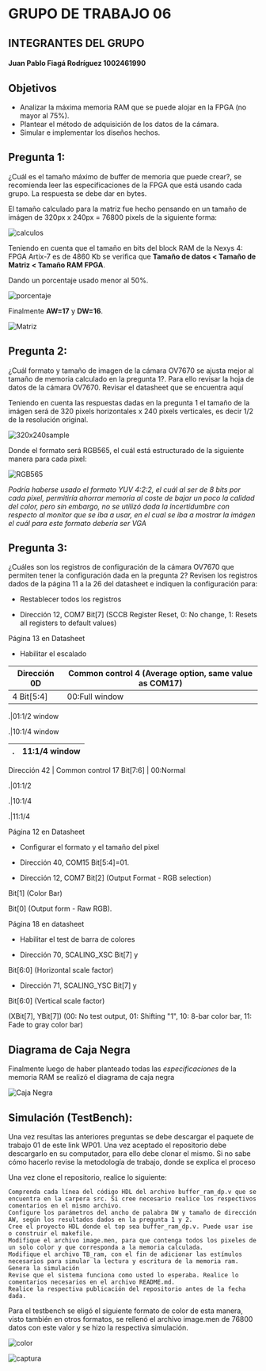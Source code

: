 # GRUPO DE TRABAJO 06
## INTEGRANTES DEL GRUPO
#### Juan Pablo Fiagá Rodríguez   1002461990


## Objetivos
* Analizar la máxima memoria RAM que se puede alojar en la FPGA (no mayor al 75%).
* Plantear el método de adquisición de los datos de la cámara.
* Simular e implementar los diseños hechos.

## Pregunta 1:

¿Cuál es el tamaño máximo de buffer de memoria que puede crear?, se recomienda leer las especificaciones de la FPGA que está usando cada grupo. La respuesta se debe dar en bytes.

El tamaño calculado para la matriz fue hecho pensando en un tamaño de imágen de 320px x 240px = 76800 pixels de la siguiente forma:

![calculos](https://github.com/unal-edigital1-2019-2/work01-ramdp-grupo-06/blob/master/docs/figs/calculos.png)

Teniendo en cuenta que el tamaño en bits del block RAM de la Nexys 4: FPGA Artix-7 es de 4860 Kb se verifica que **Tamaño de datos < Tamaño de Matriz < Tamaño RAM FPGA**.

Dando un porcentaje usado menor al 50%.


![porcentaje](https://github.com/unal-edigital1-2019-2/work01-ramdp-grupo-06/blob/master/docs/figs/porcentaje.png)


Finalmente **AW=17** y **DW=16**.

![Matriz](https://github.com/unal-edigital1-2019-2/work01-ramdp-grupo-06/blob/master/docs/figs/Matriz.png)

## Pregunta 2:

¿Cuál formato y tamaño de imagen de la cámara OV7670 se ajusta mejor al tamaño de memoria calculado en la pregunta 1?. Para ello revisar la hoja de datos de la cámara OV7670. Revisar el datasheet que se encuentra aquí

Teniendo en cuenta las respuestas dadas en la pregunta 1 el tamaño de la imágen será de 320 pixels horizontales x 240 pixels verticales, es decir 1/2 de la resolución original.

![320x240sample](https://github.com/unal-edigital1-2019-2/work01-ramdp-grupo-06/blob/master/docs/figs/320x240sample.png)

Donde el formato será RGB565, el cuál está estructurado de la siguiente manera para cada pixel:

![RGB565](https://github.com/unal-edigital1-2019-2/work01-ramdp-grupo-06/blob/master/docs/figs/RGB565.png)

*Podría haberse usado el formato YUV 4:2:2, el cuál al ser de 8 bits por cada pixel, permitiría ahorrar memoria al coste de bajar un poco la calidad del color, pero sin embargo, no se utilizó dada la incertidumbre con respecto al monitor que se iba a usar, en el cual se iba a mostrar la imágen el cuál para este formato debería ser VGA*

## Pregunta 3:

¿Cuáles son los registros de configuración de la cámara OV7670 que permiten tener la configuración dada en la pregunta 2? Revisen los registros dados de la página 11 a la 26 del datasheet e indiquen la configuración para:

* Restablecer todos los registros

- Dirección 12, COM7 Bit[7] (SCCB Register Reset, 0: No change, 1: Resets all registers to default values)

Página 13 en Datasheet
    
* Habilitar el escalado

Dirección 0D | Common control 4 (Average option, same value as COM17)
------------ | -------------
  4 Bit[5:4] | 00:Full window

.|01:1/2 window

.|10:1/4 window

.|11:1/4 window
------------ | -------------

Dirección 42 | Common control 17
Bit[7:6] | 00:Normal

.|01:1/2

.|10:1/4

.|11:1/4

Página 12 en Datasheet

* Configurar el formato y el tamaño del pixel


- Dirección 40, COM15 Bit[5:4]=01.

- Dirección 12, COM7 Bit[2] (Output Format - RGB selection)

Bit[1] (Color Bar)

Bit[0] (Output form - Raw RGB).

Página 18 en datasheet


* Habilitar el test de barra de colores

- Dirección 70, SCALING_XSC Bit[7] y

Bit[6:0] (Horizontal scale factor)

- Dirección 71, SCALING_YSC Bit[7] y 

Bit[6:0] (Vertical scale factor)

(XBit[7], YBit[7]) (00: No test output, 01: Shifting "1", 10: 8-bar color bar, 11: Fade to gray color bar)

## Diagrama de Caja Negra
Finalmente luego de haber planteado todas las *especificaciones* de la memoria RAM se realizó el diagrama de caja negra

![Caja Negra](https://github.com/unal-edigital1-2019-2/work01-ramdp-grupo-06/blob/master/docs/figs/cajanegra.png)


## Simulación (TestBench):

Una vez resultas las anteriores preguntas se debe descargar el paquete de trabajo 01 de este link WP01. Una vez aceptado el repositorio debe descargarlo en su computador, para ello debe clonar el mismo. Si no sabe cómo hacerlo revise la metodología de trabajo, donde se explica el proceso

Una vez clone el repositorio, realice lo siguiente:

    Comprenda cada línea del código HDL del archivo buffer_ram_dp.v que se encuentra en la carpera src. Si cree necesario realice los respectivos comentarios en el mismo archivo.
    Configure los parámetros del ancho de palabra DW y tamaño de dirección AW, según los resultados dados en la pregunta 1 y 2.
    Cree el proyecto HDL donde el top sea buffer_ram_dp.v. Puede usar ise o construir el makefile.
    Modifique el archivo image.men, para que contenga todos los pixeles de un solo color y que corresponda a la memoria calculada.
    Modifique el archivo TB_ram, con el fin de adicionar las estímulos necesarios para simular la lectura y escritura de la memoria ram. Genera la simulación
    Revise que el sistema funciona como usted lo esperaba. Realice lo comentarios necesarios en el archivo README.md.
    Realice la respectiva publicación del repositorio antes de la fecha dada.

Para el testbench se eligó el siguiente formato de color de esta manera, visto también en otros formatos, se rellenó el archivo image.men de 76800 datos con este valor y se hizo la respectiva simulación.

![color](https://github.com/unal-edigital1-2019-2/work01-ramdp-grupo-06/blob/master/docs/figs/color.png)


![captura](https://github.com/unal-edigital1-2019-2/work01-ramdp-grupo-06/blob/master/docs/figs/captura.png)



